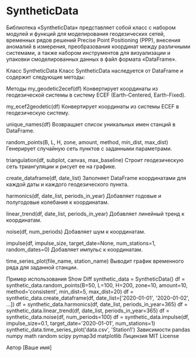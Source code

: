 # SyntheticData

Библиотека «SyntheticData» представляет собой класс с набором модулей и функций для моделирования геодезических сетей, временных рядов решений Precise Point Positioning (PPP), внесения аномалий в измерения, преобразования координат между различными системами, а также набором инструментов для визуализации и упаковки смоделированных данных в файл формата «DataFrame». 

Класс SyntheticData
Класс SyntheticData наследуется от DataFrame и содержит следующие методы:

Методы
my_geodetic2ecef(df)
Конвертирует координаты из геодезической системы в систему ECEF (Earth-Centered, Earth-Fixed).

my_ecef2geodetic(df)
Конвертирует координаты из системы ECEF в геодезическую систему.

unique_names(df)
Возвращает список уникальных имен станций в DataFrame.

random_points(B, L, H, zone, amount, method, min_dist, max_dist)
Генерирует случайную сеть пунктов с заданными параметрами.

triangulation(df, subplot, canvas, max_baseline)
Строит геодезическую сеть триангуляции и рисует ее на графике.

create_dataframe(df, date_list)
Заполняет DataFrame координатами для каждой даты и каждого геодезического пункта.

harmonics(df, date_list, periods_in_year)
Добавляет годовые и полугодовые колебания к координатам.

linear_trend(df, date_list, periods_in_year)
Добавляет линейный тренд к координатам.

noise(df, num_periods)
Добавляет шум к координатам.

impulse(df, impulse_size, target_date=None, num_stations=1, random_dates=0)
Добавляет импульс к координатам.

time_series_plot(file_name, station_name)
Выводит график временного ряда для заданной станции.

Пример использования
Show Diff
synthetic_data = SyntheticData()
df = synthetic_data.random_points(B=50, L=100, H=200, zone=10, amount=10, method='consistent', min_dist=5, max_dist=20)
df = synthetic_data.create_dataframe(df, date_list=['2020-01-01', '2020-01-02', ...])
df = synthetic_data.harmonics(df, date_list, periods_in_year=365)
df = synthetic_data.linear_trend(df, date_list, periods_in_year=365)
df = synthetic_data.noise(df, num_periods=100)
df = synthetic_data.impulse(df, impulse_size=0.1, target_date='2020-01-01', num_stations=1)
synthetic_data.time_series_plot('data.csv', 'Station1')
Зависимости
pandas
numpy
math
random
scipy
pymap3d
matplotlib
Лицензия
MIT License

Автор
[Ваше имя]
